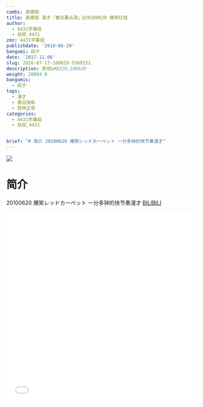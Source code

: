 ```yaml
---
combi: 奥黛丽
title: 奥黛丽 漫才「春日要从政」@20100620 爆笑红毯
author:
  - 4431字幕组
  - 叔叔_4431
zmz: 4431字幕组
publishdate: '2010-06-20'
bangumi: 段子
date: '2017-11-06'
slug: 2016-07-17-100620-5369331
description: 其他&#8226;100620
weight: 28894.0
bangumis:
  - 段子
tags:
  - 漫才
  - 春日俊彰
  - 若林正恭
categories:
  - 4431字幕组
  - 叔叔_4431


brief: "# 简介 20100620 爆笑レッドカーペット 一分多钟的快节奏漫才"
---
```

![](https://i.imgur.com/GsrfUGv.png)
# 简介  
20100620 爆笑レッドカーペット 一分多钟的快节奏漫才
  [BILIBILI](https://www.bilibili.com/video/av5369331/)

  <iframe src="//www.bilibili.com/blackboard/player.html?aid=5369331" width="100%" height="500" frameborder="0" allowfullscreen="allowfullscreen"></iframe>
